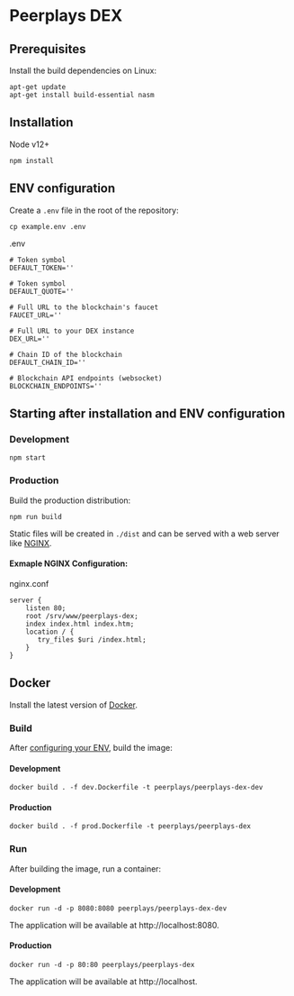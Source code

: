 # Peerplays DEX

## Prerequisites

Install the build dependencies on Linux:
```
apt-get update
apt-get install build-essential nasm
```

## Installation

Node v12+
```
npm install
```

## ENV configuration
Create a `.env` file in the root of the repository:

```
cp example.env .env
```

.env
```
# Token symbol
DEFAULT_TOKEN=''

# Token symbol
DEFAULT_QUOTE=''

# Full URL to the blockchain's faucet
FAUCET_URL=''

# Full URL to your DEX instance
DEX_URL=''

# Chain ID of the blockchain
DEFAULT_CHAIN_ID=''

# Blockchain API endpoints (websocket)
BLOCKCHAIN_ENDPOINTS=''
```

## Starting after installation and ENV configuration
### Development
```
npm start
```
### Production
Build the production distribution:
```
npm run build
```
Static files will be created in `./dist` and can be served with a web server like [NGINX](https://www.nginx.com/).
#### Exmaple NGINX Configuration:
nginx.conf
```
server {
    listen 80;
    root /srv/www/peerplays-dex;
    index index.html index.htm;
    location / {
       try_files $uri /index.html;
    }
}
```


## Docker
Install the latest version of [Docker](https://docs.docker.com/get-docker/).

### Build
After [configuring your ENV](#ENV-configuration), build the image:

#### Development
```
docker build . -f dev.Dockerfile -t peerplays/peerplays-dex-dev
```

#### Production
```
docker build . -f prod.Dockerfile -t peerplays/peerplays-dex
```

### Run
After building the image, run a container:

#### Development
```
docker run -d -p 8080:8080 peerplays/peerplays-dex-dev 
```
The application will be available at http://localhost:8080.
#### Production
```
docker run -d -p 80:80 peerplays/peerplays-dex
```
The application will be available at http://localhost.